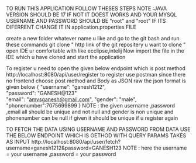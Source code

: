 TO RUN THIS APPLICATION FOLLOW THESES STEPS
NOTE :JAVA VERSION SHOULD BE 17 IF NOT IT DOEST WORKS AND YOUR MYSQL USERNAME AND PASSWORD SHOULD BE "root" and "root" IF ITS DIFERRENT CHANGE IT IN  application.properties FILE 

create a new folder whatever name u like and go to the git bash and run these commands
git clone " http link of the git repositery u want to clone "
open IDE ur comfortable with  like ecclipse,intelij
Now import the file in the IDE which u have cloned and start the application

To register u need to open the given below endpoint which is post method
http://localhost:8080/api/user/register
to register use postman since there no frontend choose post method and Body as JSON raw the json format is given below
 {
    "username": "ganesh1212",                    
    "password": "GANESH@123"                          
    "email": "amvsganesh@gmail.com",
    "gender": "male",
    "phonenumber":7075699899
      }
      NOTE : the given username ,password ,email all should be unique and not null and gender is non unique and phonenumber can be null if given it should be unique if u register again 

  TO FETCH THE DATA USING USERNAME AND PASSWORD FROM DATA USE THE BELOW ENDPOINT WHICH IS GETHOD WITH QUERY PARAMS TAKES AS INPUT
  http://localhost:8080/api/user/fetch?username=ganesh1212&password=GANESH123
  NOTE : here the username = your username ,password = your password
